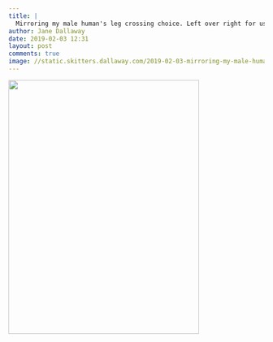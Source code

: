 ```yaml
---
title: |
  Mirroring my male human's leg crossing choice. Left over right for us!
author: Jane Dallaway
date: 2019-02-03 12:31
layout: post
comments: true
image: //static.skitters.dallaway.com/2019-02-03-mirroring-my-male-human-s-leg-crossing-choice--left-over-right-for-us-thumb-1-IMG-0735.JPG
---
```


<div>
        <a href="//static.skitters.dallaway.com/2019-02-03-mirroring-my-male-human-s-leg-crossing-choice--left-over-right-for-us-fullsize-1-IMG-0735.JPG">
          <img src="//static.skitters.dallaway.com/2019-02-03-mirroring-my-male-human-s-leg-crossing-choice--left-over-right-for-us-thumb-1-IMG-0735.JPG" width="375" height="500"/>
        </a>
      </div>


  
      
